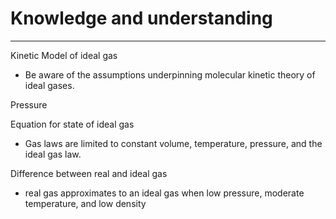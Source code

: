 # Knowledge and understanding
---
Kinetic Model of ideal gas
- Be aware of the assumptions underpinning molecular kinetic theory of ideal gases.

Pressure

Equation for state of ideal gas
- Gas laws are limited to constant volume, temperature, pressure, and the ideal gas law.

Difference between real and ideal gas
- real gas approximates to an ideal gas when low pressure, moderate temperature, and low density